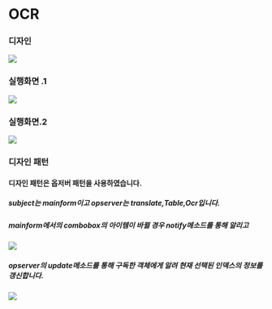 # OCR

### 디자인 
<img src="https://user-images.githubusercontent.com/72601028/120605972-a3a51200-c489-11eb-8632-64815352f9ef.PNG">

### 실행화면 .1
<img src="https://user-images.githubusercontent.com/72601028/120607602-4c07a600-c48b-11eb-951f-a5971cdcd0ec.PNG">

### 실행화면.2
<img src="https://user-images.githubusercontent.com/72601028/120607909-94bf5f00-c48b-11eb-80e0-78dfe6b6ed0c.PNG">

### 디자인 패턴
#### 디자인 패턴은 옵저버 패턴을 사용하였습니다.

##### subject는 mainform이고 opserver는 translate,Table,Ocr입니다.
##### mainform에서의 combobox의 아이템이 바뀔 경우 notify메소드를 통해 알리고
<img src="https://user-images.githubusercontent.com/72601028/120606612-54131600-c48a-11eb-829d-6d0ae40081f0.PNG">

##### opserver의 update메소드를 통해 구독한 객체에게 알려 현재 선택된 인덱스의 정보를 갱신합니다.
<img src="https://user-images.githubusercontent.com/72601028/120606604-51b0bc00-c48a-11eb-9466-417997a0e219.PNG">





